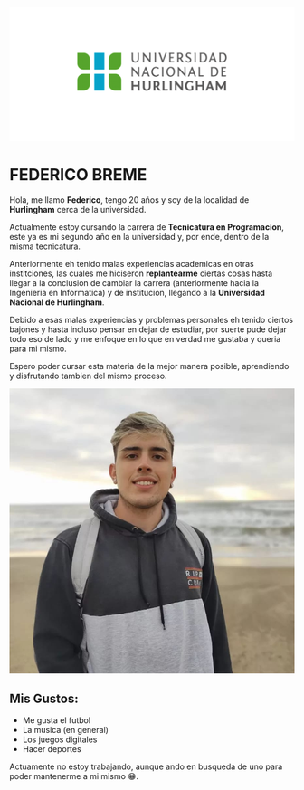 ![Logo UNAHUR](./assets/UNAHUR.png)


# FEDERICO BREME

Hola, me llamo **Federico**, tengo 20 años y soy de la localidad de **Hurlingham** cerca de la universidad.

Actualmente estoy cursando la carrera de **Tecnicatura en Programacion**, este ya es mi segundo año en la universidad y, por ende, dentro de la misma tecnicatura.

Anteriormente eh tenido malas experiencias academicas en otras institciones, las cuales me hiciseron **replantearme** ciertas cosas hasta llegar a la conclusion de cambiar la carrera (anteriormente hacia la Ingenieria en Informatica) y de institucion, llegando a la **Universidad Nacional de Hurlingham**.

Debido a esas malas experiencias y problemas personales eh tenido ciertos bajones y hasta incluso pensar en dejar de estudiar, por suerte pude dejar todo eso de lado y me enfoque en lo que en verdad me gustaba y queria para mi mismo.

Espero poder cursar esta materia de la mejor manera posible, aprendiendo y disfrutando tambien del mismo proceso.

![Mi Foto](./assets/MiFoto.jpg.jpeg)

## Mis Gustos:
* Me gusta el futbol 
* La musica (en general) 
* Los juegos digitales
* Hacer deportes

Actuamente no estoy trabajando, aunque ando en busqueda de uno para poder mantenerme a mi mismo :grin:.

  


